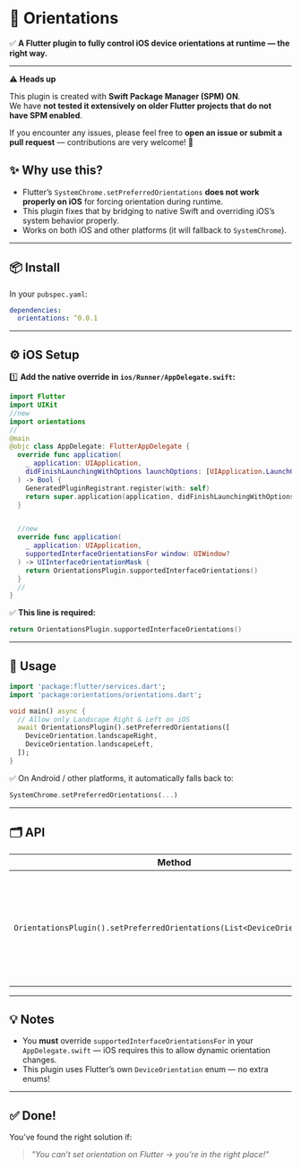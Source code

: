 
# 📐 Orientations

✅ **A Flutter plugin to fully control iOS device orientations at runtime — the right way.**

---

⚠️ **Heads up**

This plugin is created with **Swift Package Manager (SPM) ON**.  
We have **not tested it extensively on older Flutter projects that do not have SPM enabled**.

If you encounter any issues, please feel free to **open an issue or submit a pull request** — contributions are very welcome! 🚀


## ✨ Why use this?

- Flutter’s `SystemChrome.setPreferredOrientations` **does not work properly on iOS** for forcing orientation during runtime.
- This plugin fixes that by bridging to native Swift and overriding iOS’s system behavior properly.
- Works on both iOS and other platforms (it will fallback to `SystemChrome`).

---

## 📦 Install

In your `pubspec.yaml`:

```yaml
dependencies:
  orientations: ^0.0.1
```

---

## ⚙️ iOS Setup

1️⃣ **Add the native override in `ios/Runner/AppDelegate.swift`:**

```swift
import Flutter
import UIKit
//new
import orientations
//
@main
@objc class AppDelegate: FlutterAppDelegate {
  override func application(
    _ application: UIApplication,
    didFinishLaunchingWithOptions launchOptions: [UIApplication.LaunchOptionsKey: Any]?
  ) -> Bool {
    GeneratedPluginRegistrant.register(with: self)
    return super.application(application, didFinishLaunchingWithOptions: launchOptions)
  }


  //new
  override func application(
    _ application: UIApplication,
    supportedInterfaceOrientationsFor window: UIWindow?
  ) -> UIInterfaceOrientationMask {
    return OrientationsPlugin.supportedInterfaceOrientations()
  }
  //
}
```

✅ **This line is required:**  
```swift
return OrientationsPlugin.supportedInterfaceOrientations()
```

---

## 🧩 Usage

```dart
import 'package:flutter/services.dart';
import 'package:orientations/orientations.dart';

void main() async {
  // Allow only Landscape Right & Left on iOS
  await OrientationsPlugin().setPreferredOrientations([
    DeviceOrientation.landscapeRight,
    DeviceOrientation.landscapeLeft,
  ]);
}
```

✅ On Android / other platforms, it automatically falls back to:
```dart
SystemChrome.setPreferredOrientations(...)
```

---

## 🗂️ API

| Method | Description |
| --- | --- |
| `OrientationsPlugin().setPreferredOrientations(List<DeviceOrientation>)` | Set the allowed orientations for the app at runtime.<br>On iOS, this also **forces the first orientation immediately**.|

---

## 💡 Notes

- You **must** override `supportedInterfaceOrientationsFor` in your `AppDelegate.swift` — iOS requires this to allow dynamic orientation changes.
- This plugin uses Flutter’s own `DeviceOrientation` enum — no extra enums!

---

## ✅ Done!

You’ve found the right solution if:  
> _"You can’t set orientation on Flutter → you’re in the right place!"_
